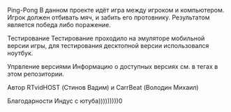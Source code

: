 Ping-Pong
В данном проекте идёт игра между игроком и компьютером. Игрок должен отбивать мяч, и забить его протовнику. Результатом является победа либо поражение.



Тестирование
Тестирование проходило на эмуляторе мобильной версии игры, для тестирования десктопной версии использовался ноутбук.

Упрвление версиями
Информацию о доступных версиях см. в тегах в этом репозитории.

Автор
RTvidHOST (Стинов Вадим) и CarrBeat (Володин Михаил)

Благодарности
Индус с ютуба)))))))))0
